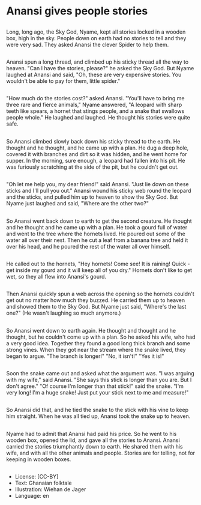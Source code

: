 # Anansi gives people stories

##
Long, long ago, the Sky God,
Nyame, kept all stories locked in a
wooden box, high in the sky.
People down on earth had no
stories to tell and they were very
sad.
They asked Anansi the clever Spider
to help them.

##
Anansi spun a long thread, and
climbed up his sticky thread all the
way to heaven.
"Can I have the stories, please?" he
asked the Sky God.
But Nyame laughed at Anansi and
said, "Oh, these are very expensive
stories. You wouldn't be able to pay
for them, little spider."

##
"How much do the stories cost?"
asked Anansi.
"You'll have to bring me three rare
and fierce animals," Nyame
answered, "A leopard with sharp
teeth like spears, a hornet that
stings people, and a snake that
swallows people whole."
He laughed and laughed. He
thought his stories were quite safe.

##
So Anansi climbed slowly back
down his sticky thread to the earth.
He thought and he thought, and he
came up with a plan.
He dug a deep hole, covered it with
branches and dirt so it was hidden,
and he went home for supper. In the
morning, sure enough, a leopard
had fallen into his pit. He was
furiously scratching at the side of
the pit, but he couldn't get out.

##
"Oh let me help you, my dear
friend!" said Anansi. "Just lie down
on these sticks and I'll pull you out."
Anansi wound his sticky web round
the leopard and the sticks, and
pulled him up to heaven to show
the Sky God.
But Nyame just laughed and said,
"Where are the other two?"

##
So Anansi went back down to earth
to get the second creature. He
thought and he thought and he
came up with a plan.
He took a gourd full of water and
went to the tree where the hornets
lived. He poured out some of the
water all over their nest. Then he
cut a leaf from a banana tree and
held it over his head, and he poured
the rest of the water all over
himself.

##
He called out to the hornets, "Hey
hornets! Come see! It is raining!
Quick - get inside my gourd and it
will keep all of you dry."
Hornets don't like to get wet, so
they all flew into Anansi's gourd.

##
Then Anansi quickly spun a web
across the opening so the hornets
couldn't get out no matter how
much they buzzed.
He carried them up to heaven and
showed them to the Sky God.
But Nyame just said, "Where's the
last one?" (He wasn't laughing so
much anymore.)

##
So Anansi went down to earth
again. He thought and thought and
he thought, but he couldn't come
up with a plan. So he asked his wife,
who had a very good idea.
Together they found a good long
thick branch and some strong vines.
When they got near the stream
where the snake lived, they began
to argue.
"The branch is longer!"
"No, it isn't!"
"Yes it is!"

##
Soon the snake came out and asked
what the argument was.
"I was arguing with my wife," said
Anansi. "She says this stick is
longer than you are. But I don't
agree."
"Of course I'm longer than that
stick!" said the snake.
"I'm very long! I'm a huge snake!
Just put your stick next to me and
measure!"

##
So Anansi did that, and he tied the
snake to the stick with his vine to
keep him straight.
When he was all tied up, Anansi
took the snake up to heaven.

##
Nyame had to admit that Anansi
had paid his price. So he went to his
wooden box, opened the lid, and
gave all the stories to Anansi.
Anansi carried the stories
triumphantly down to earth.
He shared them with his wife, and
with all the other animals and
people.
Stories are for telling, not for
keeping in wooden boxes.

##
* License: [CC-BY]
* Text: Ghanaian folktale
* Illustration: Wiehan de Jager
* Language: en
